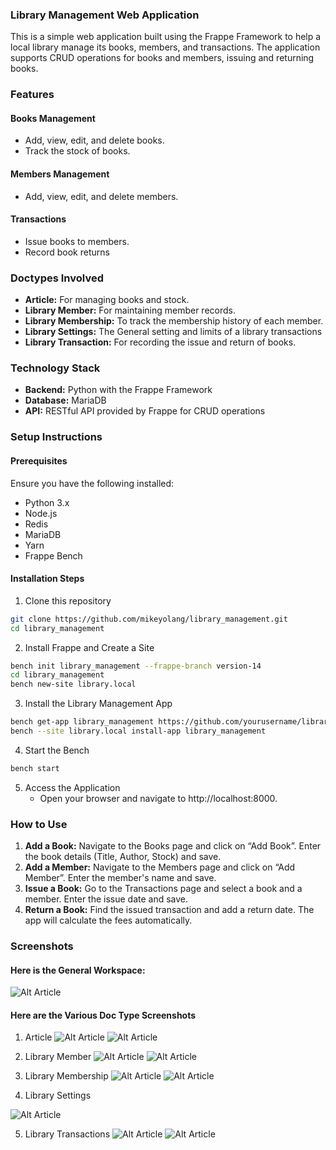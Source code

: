 ### Library Management Web Application

This is a simple web application built using the Frappe Framework to help a local library manage its books, members, and transactions. The application supports CRUD operations for books and members, issuing and returning books.

### Features

#### Books Management

- Add, view, edit, and delete books.
- Track the stock of books.

#### Members Management

- Add, view, edit, and delete members.

#### Transactions

- Issue books to members.
- Record book returns 


### Doctypes Involved
- **Article:** For managing books and stock.
- **Library Member:** For maintaining member records.
- **Library Membership:** To track the membership history of each member.
- **Library Settings:** The General setting and limits of a library transactions
- **Library Transaction:** For recording the issue and return of books.

### Technology Stack
- **Backend:** Python with the Frappe Framework
- **Database:** MariaDB
- **API:** RESTful API provided by Frappe for CRUD operations

### Setup Instructions

#### Prerequisites
Ensure you have the following installed:

- Python 3.x
- Node.js
- Redis
- MariaDB
- Yarn
- Frappe Bench

#### Installation Steps
1. Clone this repository
```bash     
git clone https://github.com/mikeyolang/library_management.git
cd library_management

 ```
2. Install Frappe and Create a Site

```bash     
bench init library_management --frappe-branch version-14
cd library_management
bench new-site library.local


 ```

3. Install the Library Management App
```bash
bench get-app library_management https://github.com/yourusername/library_management.git
bench --site library.local install-app library_management

```
4. Start the Bench
```bash
bench start
```
5. Access the Application
    - Open your browser and navigate to http://localhost:8000.

### How to Use

1. **Add a Book:** Navigate to the Books page and click on “Add Book”. Enter the book details (Title, Author, Stock) and save.
2. **Add a Member:** Navigate to the Members page and click on “Add Member”. Enter the member's name and save.
3. **Issue a Book:** Go to the Transactions page and select a book and a member. Enter the issue date and save.
4. **Return a Book:** Find the issued transaction and add a return date. The app will calculate the fees automatically.

### Screenshots
#### Here is the General Workspace:
![Alt Article](/Screenshots/workspace.png)

#### Here are the Various Doc Type Screenshots
1. Article
![Alt Article](/Screenshots/article.png) 
![Alt Article](/Screenshots/addArticle.png)

2. Library Member
![Alt Article](/Screenshots/libraryMember.png)
![Alt Article](/Screenshots/addLibMember.png)

3. Library Membership
![Alt Article](/Screenshots/membership.png)
![Alt Article](/Screenshots/newMembership.png)

4. Library Settings

![Alt Article](/Screenshots/libSettings.png)

5. Library Transactions
![Alt Article](/Screenshots/libTrans.png)
![Alt Article](/Screenshots/newLibTrans.png)
